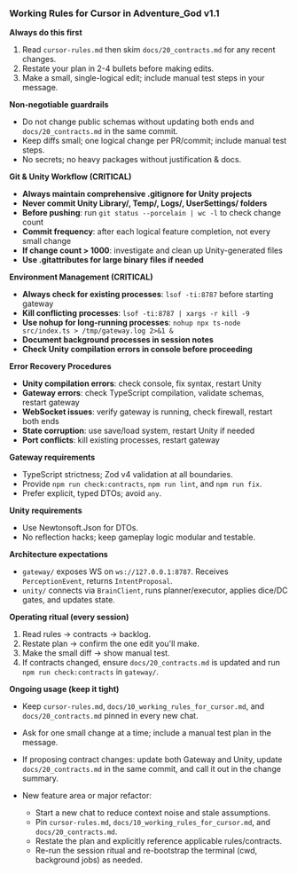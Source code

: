 ### Working Rules for Cursor in Adventure_God v1.1

**Always do this first**

1) Read `cursor-rules.md` then skim `docs/20_contracts.md` for any recent changes.
2) Restate your plan in 2-4 bullets before making edits.
3) Make a small, single-logical edit; include manual test steps in your message.

**Non‑negotiable guardrails**

- Do not change public schemas without updating both ends and `docs/20_contracts.md` in the same commit.
- Keep diffs small; one logical change per PR/commit; include manual test steps.
- No secrets; no heavy packages without justification & docs.

**Git & Unity Workflow (CRITICAL)**

- **Always maintain comprehensive .gitignore for Unity projects**
- **Never commit Unity Library/, Temp/, Logs/, UserSettings/ folders**
- **Before pushing**: run `git status --porcelain | wc -l` to check change count
- **Commit frequency**: after each logical feature completion, not every small change
- **If change count > 1000**: investigate and clean up Unity-generated files
- **Use .gitattributes for large binary files if needed**

**Environment Management (CRITICAL)**

- **Always check for existing processes**: `lsof -ti:8787` before starting gateway
- **Kill conflicting processes**: `lsof -ti:8787 | xargs -r kill -9`
- **Use nohup for long-running processes**: `nohup npx ts-node src/index.ts > /tmp/gateway.log 2>&1 &`
- **Document background processes in session notes**
- **Check Unity compilation errors in console before proceeding**

**Error Recovery Procedures**

- **Unity compilation errors**: check console, fix syntax, restart Unity
- **Gateway errors**: check TypeScript compilation, validate schemas, restart gateway
- **WebSocket issues**: verify gateway is running, check firewall, restart both ends
- **State corruption**: use save/load system, restart Unity if needed
- **Port conflicts**: kill existing processes, restart gateway

**Gateway requirements**

- TypeScript strictness; Zod v4 validation at all boundaries.
- Provide `npm run check:contracts`, `npm run lint`, and `npm run fix`.
- Prefer explicit, typed DTOs; avoid `any`.

**Unity requirements**

- Use Newtonsoft.Json for DTOs.
- No reflection hacks; keep gameplay logic modular and testable.

**Architecture expectations**

- `gateway/` exposes WS on `ws://127.0.0.1:8787`. Receives `PerceptionEvent`, returns `IntentProposal`.
- `unity/` connects via `BrainClient`, runs planner/executor, applies dice/DC gates, and updates state.

**Operating ritual (every session)**

1) Read rules → contracts → backlog.
2) Restate plan → confirm the one edit you'll make.
3) Make the small diff → show manual test.
4) If contracts changed, ensure `docs/20_contracts.md` is updated and run `npm run check:contracts` in `gateway/`.

**Ongoing usage (keep it tight)**

- Keep `cursor-rules.md`, `docs/10_working_rules_for_cursor.md`, and `docs/20_contracts.md` pinned in every new chat.
- Ask for one small change at a time; include a manual test plan in the message.
- If proposing contract changes: update both Gateway and Unity, update `docs/20_contracts.md` in the same commit, and call it out in the change summary.

- New feature area or major refactor:
  - Start a new chat to reduce context noise and stale assumptions.
  - Pin `cursor-rules.md`, `docs/10_working_rules_for_cursor.md`, and `docs/20_contracts.md`.
  - Restate the plan and explicitly reference applicable rules/contracts.
  - Re-run the session ritual and re-bootstrap the terminal (cwd, background jobs) as needed.


